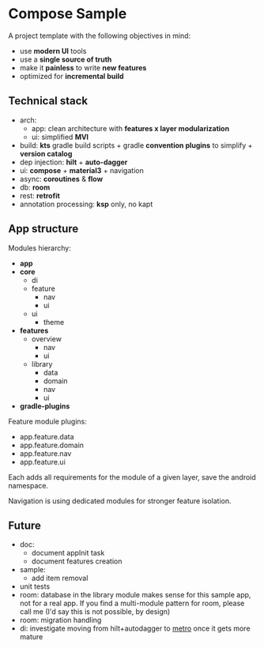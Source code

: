 # Compose Sample

A project template with the following objectives in mind:

* use **modern UI** tools
* use a **single source of truth**
* make it **painless** to write **new features**
* optimized for **incremental build**

## Technical stack

* arch:
  - app: clean architecture with **features x layer modularization**
  - ui: simplified **MVI**
* build: **kts** gradle build scripts + gradle **convention plugins** to simplify + **version catalog**
* dep injection: **hilt** + **auto-dagger**
* ui: **compose** + **material3** + navigation
* async: **coroutines** & **flow**
* db: **room**
* rest: **retrofit**
* annotation processing: **ksp** only, no kapt

## App structure

Modules hierarchy:

* **app**
* **core**
  * di
  * feature
    * nav
    * ui
  * ui
    * theme
* **features**
  * overview
    * nav
    * ui
  * library
    * data
    * domain
    * nav
    * ui
* **gradle-plugins**

Feature module plugins:

* app.feature.data
* app.feature.domain
* app.feature.nav
* app.feature.ui

Each adds all requirements for the module of a given layer, save the android namespace.

Navigation is using dedicated modules for stronger feature isolation.

## Future

* doc:
  - document appInit task
  - document features creation
* sample:
  - add item removal
* unit tests
* room: database in the library module makes sense for this sample app, not for a real app. If
  you find a multi-module pattern for room, please call me (I'd say this is not possible, by design)
* room: migration handling
* di: investigate moving from hilt+autodagger to [metro](https://github.com/ZacSweers/metro) once it gets more mature
